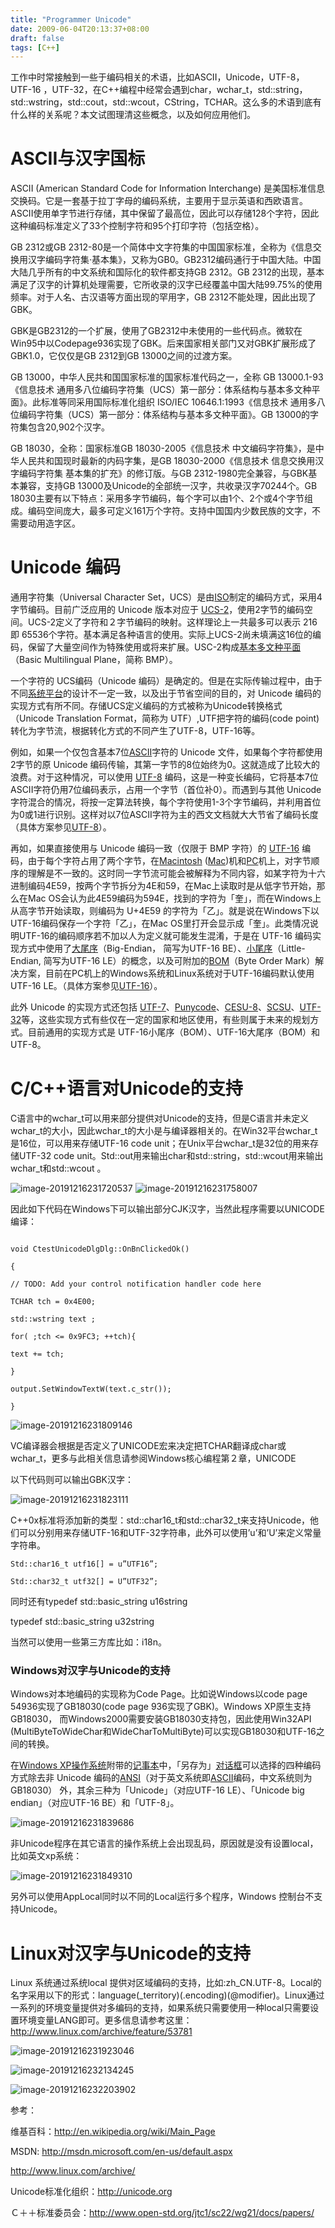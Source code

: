 ```yaml
---
title: "Programmer Unicode"
date: 2009-06-04T20:13:37+08:00
draft: false
tags: [C++]
---
```


工作中时常接触到一些于编码相关的术语，比如ASCII，Unicode，UTF-8，UTF-16 ，UTF-32，在C++编程中经常会遇到char，wchar_t，std::string，std::wstring，std::cout，std::wcout，CString，TCHAR。这么多的术语到底有什么样的关系呢？本文试图理清这些概念，以及如何应用他们。

# **ASCII与汉字国标**

ASCII (American Standard Code for Information Interchange) 是美国标准信息交换码。它是一套基于拉丁字母的编码系统，主要用于显示英语和西欧语言。ASCII使用单字节进行存储，其中保留了最高位，因此可以存储128个字符，因此这种编码标准定义了33个控制字符和95个打印字符（包括空格）。

GB 2312或GB 2312-80是一个简体中文字符集的中国国家标准，全称为《信息交换用汉字编码字符集·基本集》，又称为GB0。GB2312编码通行于中国大陆。中国大陆几乎所有的中文系统和国际化的软件都支持GB 2312。GB 2312的出现，基本满足了汉字的计算机处理需要，它所收录的汉字已经覆盖中国大陆99.75%的使用频率。对于人名、古汉语等方面出现的罕用字，GB 2312不能处理，因此出现了GBK。

GBK是GB2312的一个扩展，使用了GB2312中未使用的一些代码点。微软在Win95中以Codepage936实现了GBK。后来国家相关部门又对GBK扩展形成了GBK1.0，它仅仅是GB 2312到GB 13000之间的过渡方案。

GB 13000，中华人民共和国国家标准的国家标准代码之一，全称 GB 13000.1-93《信息技术 通用多八位编码字符集（UCS）第一部分：体系结构与基本多文种平面》。此标准等同采用国际标准化组织 ISO/IEC 10646.1:1993《信息技术 通用多八位编码字符集（UCS）第一部分：体系结构与基本多文种平面》。GB 13000的字符集包含20,902个汉字。

GB 18030，全称：国家标准GB 18030-2005《信息技术 中文编码字符集》，是中华人民共和国现时最新的内码字集，是GB 18030-2000《信息技术 信息交换用汉字编码字符集 基本集的扩充》的修订版。与GB 2312-1980完全兼容，与GBK基本兼容，支持GB 13000及Unicode的全部统一汉字，共收录汉字70244个。GB 18030主要有以下特点：采用多字节编码，每个字可以由1个、2个或4个字节组成。编码空间庞大，最多可定义161万个字符。支持中国国内少数民族的文字，不需要动用造字区。

# **Unicode 编码**

通用字符集（Universal Character Set，UCS）是由[ISO](http://zh.wikipedia.org/w/index.php?title=國際標準化組織&variant=zh-tw)制定的编码方式，采用4字节编码。目前广泛应用的 Unicode 版本对应于 [UCS-2](http://zh.wikipedia.org/w/index.php?title=UCS-2&action=edit&redlink=1)，使用2字节的编码空间。UCS-2定义了字符和２字节编码的映射。这样理论上一共最多可以表示 216 即 65536个字符。基本满足各种语言的使用。实际上UCS-2尚未填满这16位的编码，保留了大量空间作为特殊使用或将来扩展。USC-2构成[基本多文种平面](http://zh.wikipedia.org/w/index.php?title=基本多文種平面&variant=zh-tw)（Basic Multilingual Plane，简称 BMP）。

一个字符的 UCS编码（Unicode 编码）是确定的。但是在实际传输过程中，由于不同[系统平台](http://zh.wikipedia.org/w/index.php?title=系统平台&variant=zh-tw)的设计不一定一致，以及出于节省空间的目的，对 Unicode 编码的实现方式有所不同。存储UCS定义编码的方式被称为Unicode转换格式（Unicode Translation Format，简称为 UTF）,UTF把字符的编码(code point)转化为字节流，根据转化方式的不同产生了UTF-8，UTF-16等。

例如，如果一个仅包含基本7位[ASCII](http://zh.wikipedia.org/w/index.php?title=ASCII&variant=zh-tw)字符的 Unicode 文件，如果每个字符都使用2字节的原 Unicode 编码传输，其第一字节的8位始终为0。这就造成了比较大的浪费。对于这种情况，可以使用 [UTF-8](http://zh.wikipedia.org/w/index.php?title=UTF-8&variant=zh-tw) 编码，这是一种变长编码，它将基本7位ASCII字符仍用7位编码表示，占用一个字节（首位补0）。而遇到与其他 Unicode 字符混合的情况，将按一定算法转换，每个字符使用1-3个字节编码，并利用首位为0或1进行识别。这样对以7位ASCII字符为主的西文文档就大大节省了编码长度（具体方案参见[UTF-8](http://zh.wikipedia.org/w/index.php?title=UTF-8&variant=zh-tw)）。

再如，如果直接使用与 Unicode 编码一致（仅限于 BMP 字符）的 [UTF-16](http://zh.wikipedia.org/w/index.php?title=UTF-16&variant=zh-tw) 编码，由于每个字符占用了两个字节，在[Macintosh](http://zh.wikipedia.org/w/index.php?title=Macintosh&variant=zh-tw) ([Mac](http://zh.wikipedia.org/w/index.php?title=Mac&variant=zh-tw))机和[PC](http://zh.wikipedia.org/w/index.php?title=PC&variant=zh-tw)机上，对字节顺序的理解是不一致的。这时同一字节流可能会被解释为不同内容，如某字符为十六进制编码4E59，按两个字节拆分为4E和59，在Mac上读取时是从低字节开始，那么在Mac OS会认为此4E59编码为594E，找到的字符为「奎」，而在Windows上从高字节开始读取，则编码为 U+4E59 的字符为「乙」。就是说在Windows下以UTF-16编码保存一个字符「乙」，在Mac OS里打开会显示成「奎」。此类情况说明UTF-16的编码顺序若不加以人为定义就可能发生混淆，于是在 UTF-16 编码实现方式中使用了[大尾序](http://zh.wikipedia.org/w/index.php?title=Big-endian&variant=zh-tw)（Big-Endian， 简写为UTF-16 BE）、[小尾序](http://zh.wikipedia.org/w/index.php?title=Little-endian&variant=zh-tw)（Little-Endian, 简写为UTF-16 LE）的概念，以及可附加的[BOM](http://zh.wikipedia.org/w/index.php?title=BOM&variant=zh-tw)（Byte Order Mark）解决方案，目前在PC机上的Windows系统和Linux系统对于UTF-16编码默认使用UTF-16 LE。（具体方案参见[UTF-16](http://zh.wikipedia.org/w/index.php?title=UTF-16&variant=zh-tw)）。

此外 Unicode 的实现方式还包括 [UTF-7](http://zh.wikipedia.org/w/index.php?title=UTF-7&variant=zh-tw)、[Punycode](http://zh.wikipedia.org/w/index.php?title=Punycode&variant=zh-tw)、[CESU-8](http://zh.wikipedia.org/w/index.php?title=CESU-8&action=edit&redlink=1)、[SCSU](http://zh.wikipedia.org/w/index.php?title=SCSU&action=edit&redlink=1)、[UTF-32](http://zh.wikipedia.org/w/index.php?title=UTF-32&variant=zh-tw)等，这些实现方式有些仅在一定的国家和地区使用，有些则属于未来的规划方式。目前通用的实现方式是 UTF-16小尾序（BOM）、UTF-16大尾序（BOM）和 UTF-8。

# **C/C++语言对Unicode的支持**

C语言中的wchar_t可以用来部分提供对Unicode的支持，但是C语言并未定义wchar_t的大小，因此wchar_t的大小是与编译器相关的。在Win32平台wchar_t是16位，可以用来存储UTF-16 code unit；在Unix平台wchar_t是32位的用来存储UTF-32 code unit。Std::out用来输出char和std::string，std::wcout用来输出wchar_t和std::wcout 。

![image-20191216231720537](programmer-unicode.assets/image-20191216231720537.png)
![image-20191216231758007](programmer-unicode.assets/image-20191216231758007.png)

因此如下代码在Windows下可以输出部分CJK汉字，当然此程序需要以UNICODE编译：

```

void CtestUnicodeDlgDlg::OnBnClickedOk()

{

// TODO: Add your control notification handler code here

TCHAR tch = 0x4E00;

std::wstring text ;

for( ;tch <= 0x9FC3; ++tch){

text += tch;

}

output.SetWindowTextW(text.c_str());

}
```

![image-20191216231809146](programmer-unicode.assets/image-20191216231809146.png)

VC编译器会根据是否定义了UNICODE宏来决定把TCHAR翻译成char或wchar_t，更多与此相关信息请参阅Windows核心编程第２章，UNICODE

以下代码则可以输出GBK汉字：

![image-20191216231823111](programmer-unicode.assets/image-20191216231823111.png)

C++0x标准将添加新的类型：std::char16_t和std::char32_t来支持Unicode，他们可以分别用来存储UTF-16和UTF-32字符串，此外可以使用’u’和’U’来定义常量字符串。
```
Std::char16_t utf16[] = u”UTF16”;

Std::char32_t utf32[] = U”UTF32”;
```
同时还有typedef std::basic_string u16string 

typedef std::basic_string u32string 

当然可以使用一些第三方库比如：i18n。

### Windows对汉字与Unicode的支持

Windows对本地编码的实现称为Code Page。比如说Windows以code page 54936实现了GB18030(code page 936实现了GBK)。Windows XP原生支持GB18030， 而Windows2000需要安装GB18030支持包，因此使用Win32API (MultiByteToWideChar和WideCharToMultiByte)可以实现GB18030和UTF-16之间的转换。

在[Windows XP](http://zh.wikipedia.org/w/index.php?title=Windows_XP&variant=zh-tw)[操作系统](http://zh.wikipedia.org/w/index.php?title=操作系统&variant=zh-tw)附带的[记事本](http://zh.wikipedia.org/w/index.php?title=记事本&variant=zh-tw)中，「另存为」[对话框](http://zh.wikipedia.org/w/index.php?title=对话框&variant=zh-tw)可以选择的四种编码方式除去非 Unicode 编码的[ANSI](http://zh.wikipedia.org/w/index.php?title=ANSI&variant=zh-tw)（对于英文系统即[ASCII](http://zh.wikipedia.org/w/index.php?title=ASCII&variant=zh-tw)编码，中文系统则为GB18030） 外，其余三种为「Unicode」（对应UTF-16 LE）、「Unicode big endian」（对应UTF-16 BE）和「UTF-8」。



![image-20191216231839686](programmer-unicode.assets/image-20191216231839686.png)

非Unicode程序在其它语言的操作系统上会出现乱码，原因就是没有设置local，比如英文xp系统：

![image-20191216231849310](programmer-unicode.assets/image-20191216231849310.png)

另外可以使用AppLocal同时以不同的Local运行多个程序，Windows 控制台不支持Unicode。

# **Linux对汉字与Unicode的支持**

Linux 系统通过系统local 提供对区域编码的支持，比如:zh_CN.UTF-8。Local的名字采用以下的形式：language(_territory)(.encoding)(@modifier)。Linux通过一系列的环境变量提供对多编码的支持，如果系统只需要使用一种local只需要设置环境变量LANG即可。更多信息请参考这里：http://www.linux.com/archive/feature/53781

![image-20191216231923046](programmer-unicode.assets/image-20191216231923046.png)

![image-20191216232134245](programmer-unicode.assets/image-20191216232134245.png)

![image-20191216232203902](programmer-unicode.assets/image-20191216232203902.png)

参考：

维基百科：http://en.wikipedia.org/wiki/Main_Page

MSDN: http://msdn.microsoft.com/en-us/default.aspx

http://www.linux.com/archive/

Unicode标准化组织：http://unicode.org

Ｃ＋＋标准委员会：http://www.open-std.org/jtc1/sc22/wg21/docs/papers/